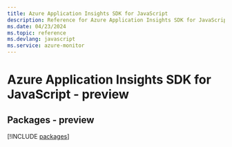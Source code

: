 ```yaml
---
title: Azure Application Insights SDK for JavaScript
description: Reference for Azure Application Insights SDK for JavaScript
ms.date: 04/23/2024
ms.topic: reference
ms.devlang: javascript
ms.service: azure-monitor
---
```

# Azure Application Insights SDK for JavaScript - preview
## Packages - preview
[!INCLUDE [packages](application-insights-index.md)]